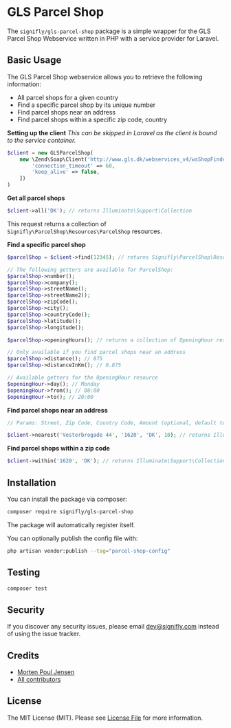 # GLS Parcel Shop

The `signifly/gls-parcel-shop` package is a simple wrapper for the GLS Parcel Shop Webservice written in PHP with a service provider for Laravel.

## Basic Usage

The GLS Parcel Shop webservice allows you to retrieve the following information:
- All parcel shops for a given country
- Find a specific parcel shop by its unique number
- Find parcel shops near an address
- Find parcel shops within a specific zip code, country

**Setting up the client**
*This can be skipped in Laravel as the client is bound to the service container.*

```php
$client = new GLSParcelShop(
    new \Zend\Soap\Client('http://www.gls.dk/webservices_v4/wsShopFinder.asmx?WSDL', [
        'connection_timeout' => 60,
        'keep_alive' => false,
    ])
)
```

**Get all parcel shops**

```php
$client->all('DK'); // returns Illuminate\Support\Collection
```

This request returns a collection of `Signifly\ParcelShop\Resources\ParcelShop` resources.

**Find a specific parcel shop**

```php
$parcelShop = $client->find(12345); // returns Signifly\ParcelShop\Resources\ParcelShop

// The following getters are available for ParcelShop:
$parcelShop->number();
$parcelShop->company();
$parcelShop->streetName();
$parcelShop->streetName2();
$parcelShop->zipCode();
$parcelShop->city();
$parcelShop->countryCode();
$parcelShop->latitude();
$parcelShop->longitude(); 

$parcelShop->openingHours(); // returns a collection of OpeningHour resources

// Only available if you find parcel shops near an address
$parcelShop->distance(); // 875
$parcelShop->distanceInKm(); // 0.875

// Available getters for the OpeningHour resource
$openingHour->day(); // Monday
$openingHour->from(); // 08:00
$openingHour->to(); // 20:00
```

**Find parcel shops near an address**

```php
// Params: Street, Zip Code, Country Code, Amount (optional, default to 5)

$client->nearest('Vesterbrogade 44', '1620', 'DK', 10); // returns Illuminate\Support\Collection
```

**Find parcel shops within a zip code**

```php
$client->within('1620', 'DK'); // returns Illuminate\Support\Collection
```

## Installation

You can install the package via composer:

```bash
composer require signifly/gls-parcel-shop
```

The package will automatically register itself.


You can optionally publish the config file with:

```bash
php artisan vendor:publish --tag="parcel-shop-config"
```

## Testing
```bash
composer test
```

## Security

If you discover any security issues, please email dev@signifly.com instead of using the issue tracker.

## Credits

- [Morten Poul Jensen](https://github.com/pactode)
- [All contributors](../../contributors)

## License

The MIT License (MIT). Please see [License File](LICENSE.md) for more information.

